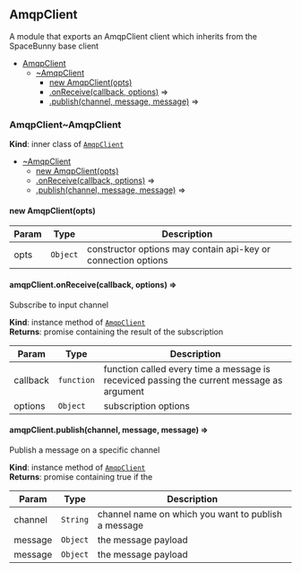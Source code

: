 <a name="module_AmqpClient"></a>
## AmqpClient
A module that exports an AmqpClient client
which inherits from the SpaceBunny base client


* [AmqpClient](#module_AmqpClient)
  * [~AmqpClient](#module_AmqpClient..AmqpClient)
    * [new AmqpClient(opts)](#new_module_AmqpClient..AmqpClient_new)
    * [.onReceive(callback, options)](#module_AmqpClient..AmqpClient+onReceive) ⇒
    * [.publish(channel, message, message)](#module_AmqpClient..AmqpClient+publish) ⇒

<a name="module_AmqpClient..AmqpClient"></a>
### AmqpClient~AmqpClient
**Kind**: inner class of <code>[AmqpClient](#module_AmqpClient)</code>  

* [~AmqpClient](#module_AmqpClient..AmqpClient)
  * [new AmqpClient(opts)](#new_module_AmqpClient..AmqpClient_new)
  * [.onReceive(callback, options)](#module_AmqpClient..AmqpClient+onReceive) ⇒
  * [.publish(channel, message, message)](#module_AmqpClient..AmqpClient+publish) ⇒

<a name="new_module_AmqpClient..AmqpClient_new"></a>
#### new AmqpClient(opts)

| Param | Type | Description |
| --- | --- | --- |
| opts | <code>Object</code> | constructor options may contain api-key or connection options |

<a name="module_AmqpClient..AmqpClient+onReceive"></a>
#### amqpClient.onReceive(callback, options) ⇒
Subscribe to input channel

**Kind**: instance method of <code>[AmqpClient](#module_AmqpClient..AmqpClient)</code>  
**Returns**: promise containing the result of the subscription  

| Param | Type | Description |
| --- | --- | --- |
| callback | <code>function</code> | function called every time a message is receviced passing the current message as argument |
| options | <code>Object</code> | subscription options |

<a name="module_AmqpClient..AmqpClient+publish"></a>
#### amqpClient.publish(channel, message, message) ⇒
Publish a message on a specific channel

**Kind**: instance method of <code>[AmqpClient](#module_AmqpClient..AmqpClient)</code>  
**Returns**: promise containing true if the  

| Param | Type | Description |
| --- | --- | --- |
| channel | <code>String</code> | channel name on which you want to publish a message |
| message | <code>Object</code> | the message payload |
| message | <code>Object</code> | the message payload |

